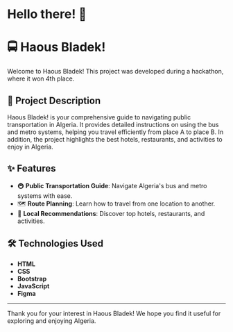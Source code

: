 # Hello there! 🙌

# 🚍 Haous Bladek!

Welcome to Haous Bladek! This project was developed during a hackathon, where it won 4th place.

## 📝 Project Description

Haous Bladek! is your comprehensive guide to navigating public transportation in Algeria. It provides detailed instructions on using the bus and metro systems, helping you travel efficiently from place A to place B. In addition, the project highlights the best hotels, restaurants, and activities to enjoy in Algeria.

## ✨ Features

- 🚇 **Public Transportation Guide**: Navigate Algeria's bus and metro systems with ease.
- 🗺️ **Route Planning**: Learn how to travel from one location to another.
- 🏨 **Local Recommendations**: Discover top hotels, restaurants, and activities.

## 🛠️ Technologies Used

- **HTML**
- **CSS**
- **Bootstrap**
- **JavaScript**
- **Figma**

---

Thank you for your interest in Haous Bladek! We hope you find it useful for exploring and enjoying Algeria.
